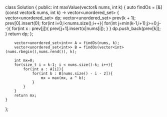 class Solution {
public:
    int maxValue(vector<int>& nums, int k) {
        auto findOs = [&](const vector<int>& nums, int k) -> vector<unordered_set<int>> {
            vector<unordered_set<int>> dp;
            vector<unordered_set<int>> prev(k + 1);
            prev[0].insert(0);
            for(int i=0;i<nums.size();i++){
                for(int j=min(k-1,i+1);j>=0;j--){
                    for(int x : prev[j]){
                        prev[j+1].insert(x|nums[i]);
                    }
                }
                dp.push_back(prev[k]);
            }
            return dp;
        };

        vector<unordered_set<int>> A = findOs(nums, k);
        vector<unordered_set<int>> B = findOs(vector<int>(nums.rbegin(),nums.rend()), k);

        int mx=0;
        for(size_t i = k-1; i < nums.size()-k; i++){
            for(int a : A[i]){
                for(int b : B[nums.size() - i - 2]){
                    mx = max(mx, a ^ b);
                }
            }
        }
        return mx;
    }
};